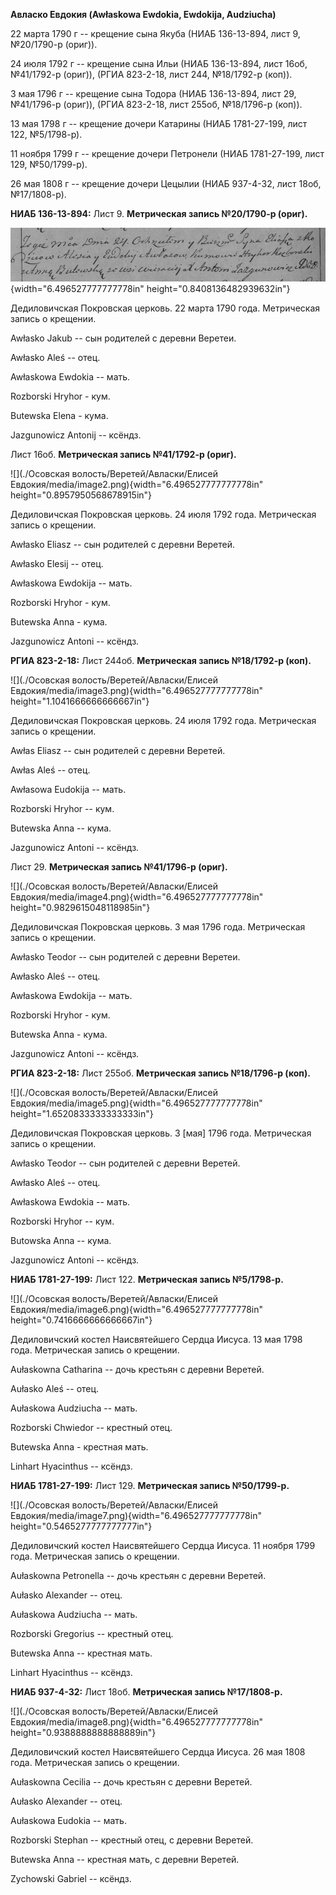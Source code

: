 **Авласко Евдокия (Awłaskowa Ewdokia, Ewdokija, Audziucha)**

22 марта 1790 г -- крещение сына Якуба (НИАБ 136-13-894, лист 9,
№20/1790-р (ориг)).

24 июля 1792 г -- крещение сына Ильи (НИАБ 136-13-894, лист 16об,
№41/1792-р (ориг)), (РГИА 823-2-18, лист 244, №18/1792-р (коп)).

3 мая 1796 г -- крещение сына Тодора (НИАБ 136-13-894, лист 29,
№41/1796-р (ориг)), (РГИА 823-2-18, лист 255об, №18/1796-р (коп)).

13 мая 1798 г -- крещение дочери Катарины (НИАБ 1781-27-199, лист 122,
№5/1798-р).

11 ноября 1799 г -- крещение дочери Петронели (НИАБ 1781-27-199, лист
129, №50/1799-р).

26 мая 1808 г -- крещение дочери Цецылии (НИАБ 937-4-32, лист 18об,
№17/1808-р).

**НИАБ 136-13-894:** Лист 9. **Метрическая запись №20/1790-р (ориг).**

![](./media/89cbab6197c7831a53a6aa20f0b91f58a91f3b6f.png){width="6.496527777777778in"
height="0.8408136482939632in"}

Дедиловичская Покровская церковь. 22 марта 1790 года. Метрическая запись
о крещении.

Awłasko Jakub -- сын родителей с деревни Веретеи.

Awłasko Aleś -- отец.

Awłaskowa Ewdokia -- мать.

Rozborski Hryhor - кум.

Butewska Elena - кума.

Jazgunowicz Antonij -- ксёндз.

Лист 16об. **Метрическая запись №41/1792-р (ориг).**

![](./Осовская волость/Веретей/Авласки/Елисей Евдокия/media/image2.png){width="6.496527777777778in"
height="0.8957950568678915in"}

Дедиловичская Покровская церковь. 24 июля 1792 года. Метрическая запись
о крещении.

Awłasko Eliasz -- сын родителей с деревни Веретей.

Awłasko Elesij -- отец.

Awłaskowa Ewdokija -- мать.

Rozborski Hryhor - кум.

Butewska Anna - кума.

Jazgunowicz Antoni -- ксёндз.

**РГИА 823-2-18:** Лист 244об. **Метрическая запись №18/1792-р (коп).**

![](./Осовская волость/Веретей/Авласки/Елисей Евдокия/media/image3.png){width="6.496527777777778in"
height="1.1041666666666667in"}

Дедиловичская Покровская церковь. 24 июля 1792 года. Метрическая запись
о крещении.

Awłas Eliasz -- сын родителей с деревни Веретей.

Awłas Aleś -- отец.

Awłasowa Eudokija -- мать.

Rozborski Hryhor -- кум.

Butewska Anna -- кума.

Jazgunowicz Antoni -- ксёндз.

Лист 29. **Метрическая запись №41/1796-р (ориг).**

![](./Осовская волость/Веретей/Авласки/Елисей Евдокия/media/image4.png){width="6.496527777777778in"
height="0.9829615048118985in"}

Дедиловичская Покровская церковь. 3 мая 1796 года. Метрическая запись о
крещении.

Awłasko Teodor -- сын родителей с деревни Веретеи.

Awłasko Aleś -- отец.

Awłaskowa Ewdokija -- мать.

Rozborski Hryhor - кум.

Butewska Anna - кума.

Jazgunowicz Antoni -- ксёндз.

**РГИА 823-2-18:** Лист 255об. **Метрическая запись №18/1796-р (коп).**

![](./Осовская волость/Веретей/Авласки/Елисей Евдокия/media/image5.png){width="6.496527777777778in"
height="1.6520833333333333in"}

Дедиловичская Покровская церковь. 3 \[мая\] 1796 года. Метрическая
запись о крещении.

Awłasko Teodor -- сын родителей с деревни Веретей.

Awłasko Aleś -- отец.

Awłaskowa Ewdokia -- мать.

Rozborski Hryhor -- кум.

Butowska Anna -- кума.

Jazgunowicz Antoni -- ксёндз.

**НИАБ 1781-27-199:** Лист 122. **Метрическая запись №5/1798-р.**

![](./Осовская волость/Веретей/Авласки/Елисей Евдокия/media/image6.png){width="6.496527777777778in"
height="0.7416666666666667in"}

Дедиловичский костел Наисвятейшего Сердца Иисуса. 13 мая 1798 года.
Метрическая запись о крещении.

Aułaskowna Catharina -- дочь крестьян с деревни Веретей.

Aułasko Aleś -- отец.

Aułaskowa Audziucha -- мать.

Rozborski Chwiedor -- крестный отец.

Butewska Anna - крестная мать.

Linhart Hyacinthus -- ксёндз.

**НИАБ 1781-27-199:** Лист 129. **Метрическая запись №50/1799-р.**

![](./Осовская волость/Веретей/Авласки/Елисей Евдокия/media/image7.png){width="6.496527777777778in"
height="0.5465277777777777in"}

Дедиловичский костел Наисвятейшего Сердца Иисуса. 11 ноября 1799 года.
Метрическая запись о крещении.

Aułaskowna Petronella -- дочь крестьян с деревни Веретей.

Aułasko Alexander -- отец.

Aułaskowa Audziucha -- мать.

Rozborski Gregorius -- крестный отец.

Butewska Anna -- крестная мать.

Linhart Hyacinthus -- ксёндз.

**НИАБ 937-4-32:** Лист 18об. **Метрическая запись №17/1808-р.**

![](./Осовская волость/Веретей/Авласки/Елисей Евдокия/media/image8.png){width="6.496527777777778in"
height="0.9388888888888889in"}

Дедиловичский костел Наисвятейшего Сердца Иисуса. 26 мая 1808 года.
Метрическая запись о крещении.

Aułaskowna Cecilia -- дочь крестьян с деревни Веретей.

Aułasko Alexander -- отец.

Aułaskowa Eudokia -- мать.

Rozborski Stephan -- крестный отец, с деревни Веретей.

Butewska Anna -- крестная мать, с деревни Веретей.

Zychowski Gabriel -- ксёндз.
